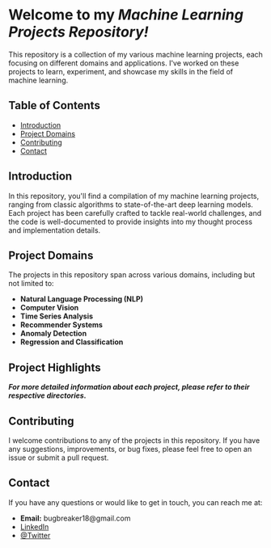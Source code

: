 <!DOCTYPE html>
<html>
<head>
  
</head>
<body>

<h1>Welcome to my <em>Machine Learning Projects Repository!</em></h1>
<p>This repository is a collection of my various machine learning projects, each focusing on different domains and applications. I've worked on these projects to learn, experiment, and showcase my skills in the field of machine learning.</p>

<h2>Table of Contents</h2>
<ul>
  <li><a href="#introduction">Introduction</a></li>
  <li><a href="#project-domains">Project Domains</a></li>
  <li><a href="#contributing">Contributing</a></li>
  <li><a href="#contact">Contact</a></li>
</ul>

<h2 id="introduction">Introduction</h2>
<p>In this repository, you'll find a compilation of my machine learning projects, ranging from classic algorithms to state-of-the-art deep learning models. Each project has been carefully crafted to tackle real-world challenges, and the code is well-documented to provide insights into my thought process and implementation details.</p>

<h2 id="project-domains">Project Domains</h2>
<p>The projects in this repository span across various domains, including but not limited to:</p>
<ul>
  <li><strong>Natural Language Processing (NLP)</strong></li>
  <li><strong>Computer Vision</strong></li>
  <li><strong>Time Series Analysis</strong></li>
  <li><strong>Recommender Systems</strong></li>
  <li><strong>Anomaly Detection</strong></li>
  <li><strong>Regression and Classification</strong></li>
</ul>

<h2>Project Highlights</h2>
<p><em><strong>For more detailed information about each project, please refer to their respective directories.</strong></em></p>

<h2 id="contributing">Contributing</h2>
<p>I welcome contributions to any of the projects in this repository. If you have any suggestions, improvements, or bug fixes, please feel free to open an issue or submit a pull request.</p>

<h2 id="contact">Contact</h2>
<p>If you have any questions or would like to get in touch, you can reach me at:</p>
<ul>
  <li><strong>Email:</strong> bugbreaker18@gmail.com</li>
  <li><a href="https://www.linkedin.com/in/shreyansh-shukla-795171239/">LinkedIn</a></li>
  <li> <a href="https://twitter.com/bugbreaker18">@Twitter</a></li>
</ul>

</body>
</html>
